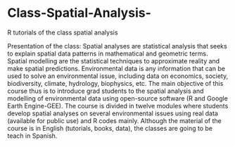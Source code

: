 # Class-Spatial-Analysis-
R tutorials of the class spatial analysis  

Presentation of the class:
Spatial analyses are statistical analysis that seeks to explain spatial data patterns in mathematical 
and geometric terms. Spatial modelling are the statistical techniques to approximate reality and make 
spatial predictions. Environmental data is any information that can be used to solve an environmental 
issue, including data on economics, society, biodiversity, climate, hydrology, biophysics, etc. The main 
objective of this course thus is to introduce grad students to the spatial analysis and modelling of 
environmental data using open-source software (R and Google Earth Engine-GEE). The course is divided
in twelve modules where students develop spatial analyses on several environmental issues using real 
data (available for public use) and R codes mainly. Although the material of the course is in English 
(tutorials, books, data), the classes are going to be teach in Spanish.
